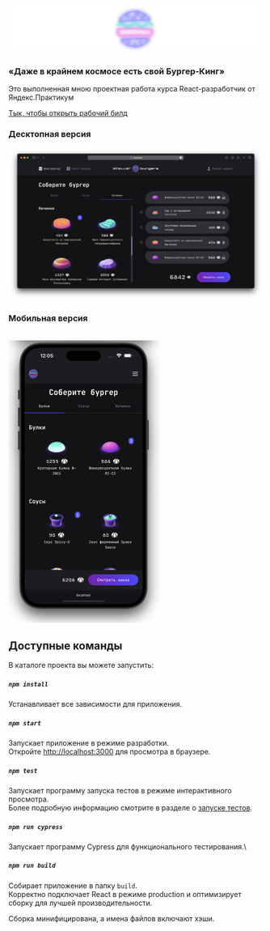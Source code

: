 # ![Stellar Burgers](https://github.com/Gitaristium/stellar-burgers/blob/main/src/images/github/logo.svg)

### «Даже в крайнем космосе есть свой Бургер-Кинг»

Это выполненная мною проектная работа курса React-разработчик от Яндекс.Практикум

[Тык, чтобы открыть рабочий билд](https://gitaristium.github.io/stellar-burgers/)

### Десктопная версия

![](https://github.com/Gitaristium/stellar-burgers/blob/main/src/images/github/screenshot.png)

### Мобильная версия

\
<img src="https://github.com/Gitaristium/stellar-burgers/blob/main/src/images/github/screenshot-mobile.png" width=300/>

## Доступные команды

В каталоге проекта вы можете запустить:

##### `npm install`

Устанавливает все зависимости для приложения.

##### `npm start`

Запускает приложение в режиме разработки.\
Откройте [http://localhost:3000](http://localhost:3000) для просмотра в браузере.

##### `npm test`

Запускает программу запуска тестов в режиме интерактивного просмотра.\
Более подробную информацию смотрите в разделе о [запуске тестов](https://facebook.github.io/create-react-app/docs/running-tests).

##### `npm run cypress`

Запускает программу Cypress для функционального тестирования.\

##### `npm run build`

Собирает приложение в папку `build`.\
Корректно подключает React в режиме production и оптимизирует сборку для лучшей производительности.

Сборка минифицирована, а имена файлов включают хэши.
